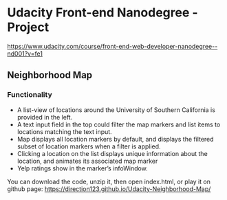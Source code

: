 # Udacity Front-end Nanodegree - Project 

https://www.udacity.com/course/front-end-web-developer-nanodegree--nd001?v=fe1

## Neighborhood Map

###  Functionality

* A list-view of locations around the University of Southern California is provided in the left.
* A text input field in the top could filter the map markers and list items to locations matching the text input.
* Map displays all location markers by default, and displays the filtered subset of location markers when a filter is applied.
* Clicking a location on the list displays unique information about the location, and animates its associated map marker
* Yelp ratings show in the marker’s infoWindow.

You can download the code, unzip it, then open index.html, or play it on github page: https://direction123.github.io/Udacity-Neighborhood-Map/

